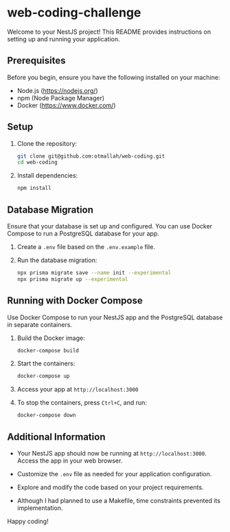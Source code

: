 # web-coding-challenge

Welcome to your NestJS project! This README provides instructions on setting up and running your application.

## Prerequisites

Before you begin, ensure you have the following installed on your machine:

- Node.js (https://nodejs.org/)
- npm (Node Package Manager)
- Docker (https://www.docker.com/)

## Setup

1. Clone the repository:

    ```bash
    git clone git@github.com:otmallah/web-coding.git
    cd web-coding
    ```

2. Install dependencies:

    ```bash
    npm install
    ```

## Database Migration

Ensure that your database is set up and configured. You can use Docker Compose to run a PostgreSQL database for your app.

1. Create a `.env` file based on the `.env.example` file.

2. Run the database migration:

    ```bash
    npx prisma migrate save --name init --experimental
    npx prisma migrate up --experimental
    ```

## Running with Docker Compose

Use Docker Compose to run your NestJS app and the PostgreSQL database in separate containers.

1. Build the Docker image:

    ```bash
    docker-compose build
    ```

2. Start the containers:

    ```bash
    docker-compose up
    ```

3. Access your app at `http://localhost:3000`

4. To stop the containers, press `Ctrl+C`, and run:

    ```bash
    docker-compose down
    ```

## Additional Information

- Your NestJS app should now be running at `http://localhost:3000`. Access the app in your web browser.
- Customize the `.env` file as needed for your application configuration.
- Explore and modify the code based on your project requirements.


- Although I had planned to use a Makefile, time constraints prevented its implementation.

Happy coding!

